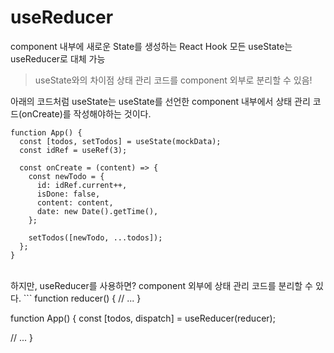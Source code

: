 # useReducer
component 내부에 새로운 State를 생성하는 React Hook
모든 useState는 useReducer로 대체 가능
> useState와의 차이점
> 상태 관리 코드를 component 외부로 분리할 수 있음!

아래의 코드처럼 useState는 useState를 선언한 component 내부에서 상태 관리 코드(onCreate)를 작성해야하는 것이다.
```
function App() {
  const [todos, setTodos] = useState(mockData);
  const idRef = useRef(3);

  const onCreate = (content) => {
    const newTodo = {
      id: idRef.current++,
      isDone: false,
      content: content,
      date: new Date().getTime(),
    };

    setTodos([newTodo, ...todos]);
  };
}
```

<br>
하지만, useReducer를 사용하면?
component 외부에 상태 관리 코드를 분리할 수 있다.
```
function reducer() {
  // ...
}

function App() {
  const [todos, dispatch] = useReducer(reducer);

  // ...
}
```